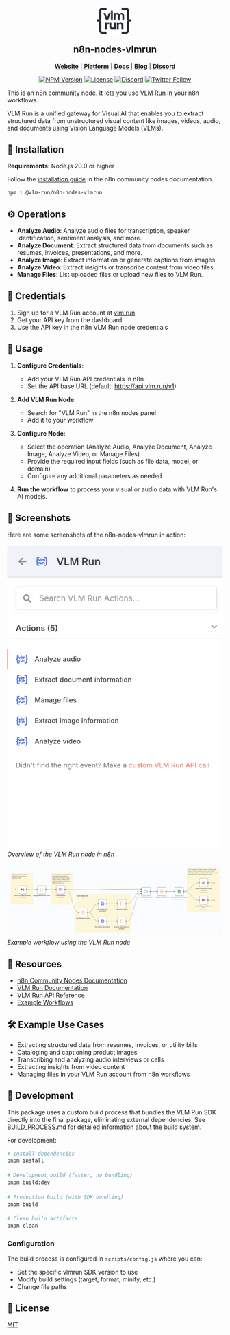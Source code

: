 <div align="center">
<p align="center" style="width: 100%;">
    <img src="https://raw.githubusercontent.com/vlm-run/.github/refs/heads/main/profile/assets/vlm-black.svg" alt="VLM Run Logo" width="80" style="margin-bottom: -5px; color: #2e3138; vertical-align: middle; padding-right: 5px;"><br>
</p>
<h2>n8n-nodes-vlmrun</h2>
<p align="center">
<a href="https://vlm.run"><b>Website</b></a> | <a href="https://app.vlm.run/"><b>Platform</b></a> | <a href="https://docs.vlm.run/"><b>Docs</b></a> | <a href="https://docs.vlm.run/blog"><b>Blog</b></a> | <a href="https://discord.gg/4jgyECY4rq"><b>Discord</b></a>
</p>
<p align="center">
<a href="https://www.npmjs.com/package/@vlm-run/n8n-nodes-vlmrun"><img alt="NPM Version" src="https://badge.fury.io/js/%40vlm-run%2Fn8n-nodes-vlmrun.svg"></a>
<a href="https://github.com/vlm-run/n8n-nodes-vlmrun/blob/main/LICENSE"><img alt="License" src="https://img.shields.io/github/license/vlm-run/n8n-nodes-vlmrun.svg"></a>
<a href="https://discord.gg/4jgyECY4rq"><img alt="Discord" src="https://img.shields.io/badge/discord-chat-purple?color=%235765F2&label=discord&logo=discord"></a>
<a href="https://twitter.com/vlmrun"><img alt="Twitter Follow" src="https://img.shields.io/twitter/follow/vlmrun.svg?style=social&logo=twitter"></a>
</p>
</div>

This is an n8n community node. It lets you use [VLM Run](https://vlm.run) in your n8n workflows.

VLM Run is a unified gateway for Visual AI that enables you to extract structured data from unstructured visual content like images, videos, audio, and documents using Vision Language Models (VLMs).


## 💾 Installation

**Requirements**: Node.js 20.0 or higher

Follow the [installation guide](https://docs.n8n.io/integrations/community-nodes/installation/) in the n8n community nodes documentation.

```bash
npm i @vlm-run/n8n-nodes-vlmrun
```

## ⚙️ Operations

- **Analyze Audio**: Analyze audio files for transcription, speaker identification, sentiment analysis, and more.
- **Analyze Document**: Extract structured data from documents such as resumes, invoices, presentations, and more.
- **Analyze Image**: Extract information or generate captions from images.
- **Analyze Video**: Extract insights or transcribe content from video files.
- **Manage Files**: List uploaded files or upload new files to VLM Run.

## 🔑 Credentials

1. Sign up for a VLM Run account at [vlm.run](https://app.vlm.run/)
2. Get your API key from the dashboard
3. Use the API key in the n8n VLM Run node credentials

## 📖 Usage

1. **Configure Credentials**:
   - Add your VLM Run API credentials in n8n
   - Set the API base URL (default: https://api.vlm.run/v1)

2. **Add VLM Run Node**:
   - Search for "VLM Run" in the n8n nodes panel
   - Add it to your workflow

3. **Configure Node**:
   - Select the operation (Analyze Audio, Analyze Document, Analyze Image, Analyze Video, or Manage Files)
   - Provide the required input fields (such as file data, model, or domain)
   - Configure any additional parameters as needed

4. **Run the workflow** to process your visual or audio data with VLM Run's AI models.

## 📸 Screenshots

Here are some screenshots of the n8n-nodes-vlmrun in action:

![VLM Run Node Overview](assets/vlmrun-overview.png)
_Overview of the VLM Run node in n8n_

![VLM Run Workflow Example](assets/vlmrun-workflow.png)
_Example workflow using the VLM Run node_

## 🔗 Resources

- [n8n Community Nodes Documentation](https://docs.n8n.io/integrations/community-nodes/)
- [VLM Run Documentation](https://docs.vlm.run/introduction)
- [VLM Run API Reference](https://docs.vlm.run/api-reference/v1/health)
- [Example Workflows](https://n8n.io/workflows)

## 🛠️ Example Use Cases

- Extracting structured data from resumes, invoices, or utility bills
- Cataloging and captioning product images
- Transcribing and analyzing audio interviews or calls
- Extracting insights from video content
- Managing files in your VLM Run account from n8n workflows

## 🔧 Development

This package uses a custom build process that bundles the VLM Run SDK directly into the final package, eliminating external dependencies. See [BUILD_PROCESS.md](BUILD_PROCESS.md) for detailed information about the build system.

For development:
```bash
# Install dependencies
pnpm install

# Development build (faster, no bundling)
pnpm build:dev

# Production build (with SDK bundling)
pnpm build

# Clean build artifacts
pnpm clean
```

### Configuration

The build process is configured in `scripts/config.js` where you can:
- Set the specific vlmrun SDK version to use
- Modify build settings (target, format, minify, etc.)
- Change file paths

## 📄 License

[MIT](LICENSE)
